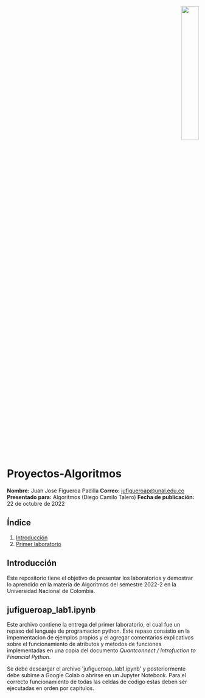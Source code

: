 <p align="right"><img src="https://seeklogo.com/images/U/Universidad_Nacional_de_Colombia_-_Sede_Bogot_and__225_-logo-A05EAD6D0F-seeklogo.com.png" width="30%"></p>

# Proyectos-Algoritmos
**Nombre:** Juan Jose Figueroa Padilla
**Correo:** jufigueroap@unal.edu.co
**Presentado para:** Algoritmos (Diego Camilo Talero)
**Fecha de publicación:** 22 de octubre de 2022

## Índice
1. [Introducción](#introducción)
2. [Primer laboratorio](#jufigueroap_lab1.ipynb)


## Introducción
Este repositorio tiene el objetivo de presentar los laboratorios y demostrar lo aprendido en la materia de Algoritmos del semestre 2022-2 en la Universidad Nacional de Colombia.


## jufigueroap_lab1.ipynb
Este archivo contiene la entrega del primer laboratorio, el cual fue un repaso del lenguaje de programacion python. Este repaso consistio en la impementacion de ejemplos propios y el agregar comentarios explicativos sobre el funcionamiento de atributos y metodos de funciones implementadas en una copia del documento _Quantconnect / Introfuction to Financial Python_.

Se debe descargar el archivo 'jufigueroap_lab1.ipynb' y posteriormente debe subirse a Google Colab o abrirse en un Jupyter Notebook. Para el correcto funcionamiento de todas las celdas de codigo estas deben ser ejecutadas en orden por capitulos.